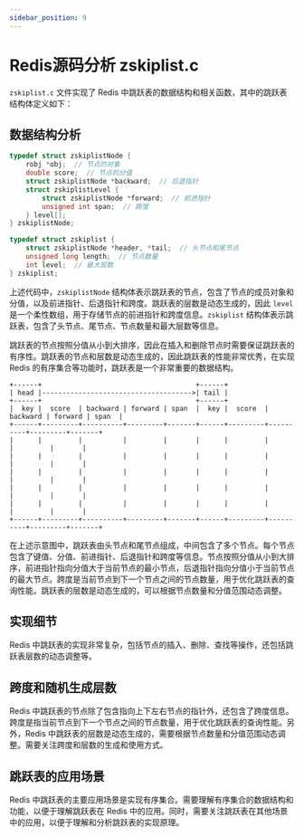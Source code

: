 ```yaml
---
sidebar_position: 9
---
```


# Redis源码分析 zskiplist.c
`zskiplist.c` 文件实现了 Redis 中跳跃表的数据结构和相关函数，其中的跳跃表结构体定义如下：
## 数据结构分析

```c
typedef struct zskiplistNode {
    robj *obj;  // 节点的对象
    double score;  // 节点的分值
    struct zskiplistNode *backward;  // 后退指针
    struct zskiplistLevel {
        struct zskiplistNode *forward;  // 前进指针
        unsigned int span;  // 跨度
    } level[];
} zskiplistNode;

typedef struct zskiplist {
    struct zskiplistNode *header, *tail;  // 头节点和尾节点
    unsigned long length;  // 节点数量
    int level;  // 最大层数
} zskiplist;
```

上述代码中，`zskiplistNode` 结构体表示跳跃表的节点，包含了节点的成员对象和分值，以及前进指针、后退指针和跨度。跳跃表的层数是动态生成的，因此 `level` 是一个柔性数组，用于存储节点的前进指针和跨度信息。`zskiplist` 结构体表示跳跃表，包含了头节点、尾节点、节点数量和最大层数等信息。

跳跃表的节点按照分值从小到大排序，因此在插入和删除节点时需要保证跳跃表的有序性。跳跃表的节点和层数是动态生成的，因此跳跃表的性能非常优秀，在实现 Redis 的有序集合等功能时，跳跃表是一个非常重要的数据结构。

```shell
+------+                                      +------+
| head |------------------------------------->| tail |
+------+                                      +------+
|  key |  score  | backward | forward | span  |  key |  score  | backward | forward | span  |
+------+---------+----------+---------+-------+------+---------+----------+---------+-------+
|      |         |          |         |       |      |         |          |         |       |
|      |         |          |         |       |      |         |          |         |       |
|      |         |          |         |       |      |         |          |         |       |
|      |         |          |         |       |      |         |          |         |       |
|      |         |          |         |       |      |         |          |         |       |
+------+---------+----------+---------+-------+------+---------+----------+---------+-------+
```

在上述示意图中，跳跃表由头节点和尾节点组成，中间包含了多个节点。每个节点包含了键值、分值、前进指针、后退指针和跨度等信息。节点按照分值从小到大排序，前进指针指向分值大于当前节点的最小节点，后退指针指向分值小于当前节点的最大节点。跨度是当前节点到下一个节点之间的节点数量，用于优化跳跃表的查询性能。跳跃表的层数是动态生成的，可以根据节点数量和分值范围动态调整。


## 实现细节
Redis 中跳跃表的实现非常复杂，包括节点的插入、删除、查找等操作，还包括跳跃表层数的动态调整等。


## 跨度和随机生成层数
Redis 中跳跃表的节点除了包含指向上下左右节点的指针外，还包含了跨度信息。跨度是指当前节点到下一个节点之间的节点数量，用于优化跳跃表的查询性能。另外，Redis 中跳跃表的层数是动态生成的，需要根据节点数量和分值范围动态调整。需要关注跨度和层数的生成和使用方式。


## 跳跃表的应用场景
Redis 中跳跃表的主要应用场景是实现有序集合。需要理解有序集合的数据结构和功能，以便于理解跳跃表在 Redis 中的应用。同时，需要关注跳跃表在其他场景中的应用，以便于理解和分析跳跃表的实现原理。
